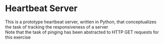 # Heartbeat Server  
This is a prototype heartbeat server, written in Python, that conceptualizes the task of tracking the responsiveness of a server  
Note that the task of pinging has been abstracted to HTTP GET requests for this exercise
